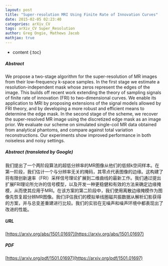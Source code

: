 ```yaml
---
layout: post
title: "Super-resolution MRI Using Finite Rate of Innovation Curves"
date: 2015-02-05 02:23:40
categories: arXiv_CV
tags: arXiv_CV Super_Resolution
author: Greg Ongie, Mathews Jacob
mathjax: true
---
```


* content
{:toc}

##### Abstract
We propose a two-stage algorithm for the super-resolution of MR images from their low-frequency k-space samples. In the first stage we estimate a resolution-independent mask whose zeros represent the edges of the image. This builds off recent work extending the theory of sampling signals of finite rate of innovation (FRI) to two-dimensional curves. We enable its application to MRI by proposing extensions of the signal models allowed by FRI theory, and by developing a more robust and efficient means to determine the edge mask. In the second stage of the scheme, we recover the super-resolved MR image using the discretized edge mask as an image prior. We evaluate our scheme on simulated single-coil MR data obtained from analytical phantoms, and compare against total variation reconstructions. Our experiments show improved performance in both noiseless and noisy settings.

##### Abstract (translated by Google)
我们提出了一个两阶段算法的超低分辨率的MR图像从他们的低频k空间样本。在第一阶段，我们估计一个与分辨率无关的掩码，其零点代表图像的边缘。这构建了将有限创新速率（FRI）采样信号理论扩展到二维曲线的最新工作。我们通过提出扩展FRI理论所允许的信号模型，以及开发一种更稳健和有效的方法来确定边缘掩模，从而使其应用于MRI。在该方案的第二阶段中，我们使用离散边缘掩模作为图像先恢复超分辨MR图像。我们评估我们的模拟单线圈磁共振数据从解析幻影获得的方案，并与总变差重建进行比较。我们的实验在无噪声和噪声环境中都表现出了改进的性能。

##### URL
[https://arxiv.org/abs/1501.01697](https://arxiv.org/abs/1501.01697)

##### PDF
[https://arxiv.org/pdf/1501.01697](https://arxiv.org/pdf/1501.01697)

